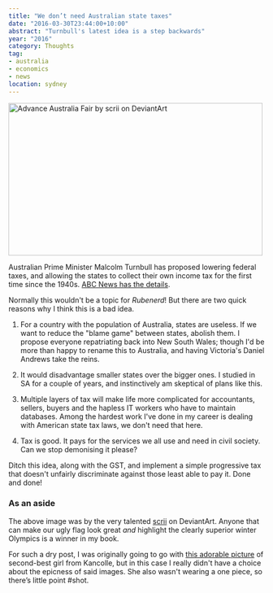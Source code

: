 ```yaml
---
title: "We don’t need Australian state taxes"
date: "2016-03-30T23:44:00+10:00"
abstract: "Turnbull's latest idea is a step backwards"
year: "2016"
category: Thoughts
tag:
- australia
- economics
- news
location: sydney
---
```

<p><img src="https://rubenerd.com/files/2016/hetalia-aus.jpg" srcset="https://rubenerd.com/files/2016/hetalia-aus.jpg 1x, https://rubenerd.com/files/2016/hetalia-aus@2x.jpg 2x" alt="Advance Australia Fair by scrii on DeviantArt" style="width:500px; height:300px" /></p>

Australian Prime Minister Malcolm Turnbull has proposed lowering federal taxes, and allowing the states to collect their own income tax for the first time since the 1940s. [ABC News has the details].

Normally this wouldn't be a topic for *Rubenerd*! But there are two quick reasons why I think this is a bad idea.

1. For a country with the population of Australia, states are useless. If we want to reduce the "blame game" between states, abolish them. I propose everyone repatriating back into New South Wales; though I'd be more than happy to rename this to Australia, and having Victoria's Daniel Andrews take the reins.

2. It would disadvantage smaller states over the bigger ones. I studied in SA for a couple of years, and instinctively am skeptical of plans like this.

3. Multiple layers of tax will make life more complicated for accountants, sellers, buyers and the hapless IT workers who have to maintain databases. Among the hardest work I've done in my career is dealing with American state tax laws, we don't need that here.

4. Tax is good. It pays for the services we all use and need in civil society. Can we stop demonising it please?

Ditch this idea, along with the GST, and implement a simple progressive tax that doesn't unfairly discriminate against those least able to pay it. Done and done!

### As an aside

The above image was by the very talented [scrii] on DeviantArt. Anyone that can make our ugly flag look great *and* highlight the clearly superior winter Olympics is a winner in my book.

For such a dry post, I was originally going to go with [this adorable picture] of second-best girl from Kancolle, but in this case I really didn't have a choice about the epicness of said images. She also wasn't wearing a one piece, so there’s little point #shot.

[ABC News has the details]: http://www.abc.net.au/news/2016-03-30/two-states-reject-turnbull-plan-for-state-set-taxes/7285214

[scrii]: http://scrii.deviantart.com/art/advance-australia-fair-156438245

[this adorable picture]: http://www.pixiv.net/member_illust.php?mode=medium&illust_id=45889253


